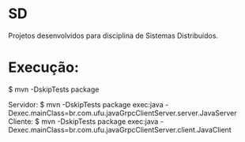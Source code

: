 # SD
Projetos desenvolvidos para disciplina de Sistemas Distribuidos.


# Execução:

$ mvn -DskipTests package

Servidor: $ mvn -DskipTests package exec:java -Dexec.mainClass=br.com.ufu.javaGrpcClientServer.server.JavaServer
Cliente:  $ mvn -DskipTests package exec:java -Dexec.mainClass=br.com.ufu.javaGrpcClientServer.client.JavaClient

